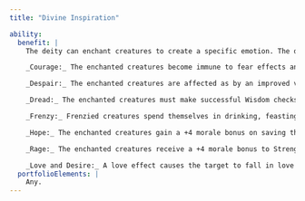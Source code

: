 ```yaml
---
title: "Divine Inspiration"

ability:
  benefit: |
    The deity can enchant creatures to create a specific emotion. The deity can affect one creature per divine rank at once, and up to the same number each day. All must be within the deity's line of sight when first affected. The specific effects depend on the emotional state induced.

    _Courage:_ The enchanted creatures become immune to fear effects and receive a +2 morale bonus on attack rolls, weapon damage rolls, skill checks, and Will saves.

    _Despair:_ The enchanted creatures are affected as by an improved version of the {% spell_link crushing-despair %} spell: affected creatures suffer a -4 penalty on attack rolls, damage rolls, saves, and checks unless they make a successful Will save (DC 10 + deity's Charisma modifier + deity's divine rank). The effect lasts one day.

    _Dread:_ The enchanted creatures must make successful Wisdom checks (DC = the deity's divine rank) to attack or fight. If the check fails, the creature flees in panic for {% die_roll 1 4 0 %} rounds. If the check succeeds, the creature does not have to check again for 10 minutes. The enchanted creatures also suffer a -2 morale penalty on attack rolls, weapon damage rolls, skill checks, and Will saves.

    _Frenzy:_ Frenzied creatures spend themselves in drinking, feasting, and dancing unless provoked or incited to violence. Frenzied creatures turn violent if they are attacked or perceive a threat to their safety. Frenzied creatures receive a +4 morale bonus to Strength and Dexterity, a -4 penalty to Wisdom, and a -2 penalty to AC. Subjects can attempt Will saves (DC 10 + deity's Charisma modifier + deity's divine rank) to resist the effect. This is a mind-affecting compulsion.

    _Hope:_ The enchanted creatures gain a +4 morale bonus on saving throws, attack rolls, ability checks, skill checks, and weapon damage rolls.

    _Rage:_ The enchanted creatures receive a +4 morale bonus to Strength and Constitution scores, a +2 morale bonus on Will saves, and a -2 penalty to AC. They are compelled to fight heedless of danger. Subjects can attempt Will saves (DC 10 + deity's Charisma modifier + deity's divine rank) to resist the effect. This is a mind-affecting compulsion.

    _Love and Desire:_ A love effect causes the target to fall in love with the specified creature, seeking every opportunity to be near that creature and making every effort to win the creature's affection. A desire effect is similar, but the target seeks any opportunity to become physically intimate with the specified creature. Subjects can attempt Will saves (DC 10 + deity's Charisma modifier + deity's divine rank) to resist the effect. This is a mind-affecting compulsion effect.
  portfolioElements: |
    Any.
---
```

